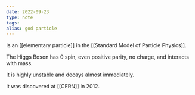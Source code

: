 ```yaml
---
date: 2022-09-23
type: note
tags: 
alias: god particle
---
```


Is an [[elementary particle]] in the [[Standard Model of Particle Physics]].

The Higgs Boson has 0 spin, even positive parity, no charge, and interacts with mass.

It is highly unstable and decays almost immediately.

It was discovered at [[CERN]] in 2012.
